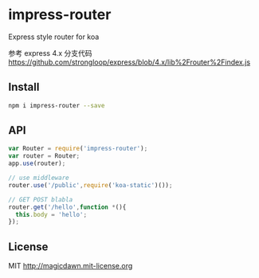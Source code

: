 # impress-router
Express style router for koa

参考 express 4.x 分支代码
https://github.com/strongloop/express/blob/4.x/lib%2Frouter%2Findex.js


## Install
```sh
npm i impress-router --save
```

## API

```js
var Router = require('impress-router');
var router = Router;
app.use(router);

// use middleware
router.use('/public',require('koa-static')());

// GET POST blabla
router.get('/hello',function *(){
  this.body = 'hello';
});
```

## License
MIT http://magicdawn.mit-license.org